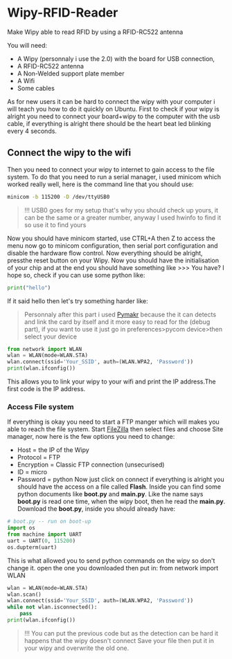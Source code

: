 # Wipy-RFID-Reader
Make Wipy able to read RFID by using a RFID-RC522 antenna

You will need:
* A Wipy (personnaly i use the 2.0) with the board for USB connection,
* A RFID-RC522 antenna
* A Non-Welded support plate member
* A Wifi
* Some cables

As for new users it can be hard to connect the wipy with your computer i will teach you how to do it quickly on Ubuntu.
First to check if your wipy is alright you need to connect your board+wipy to the computer with the usb cable, if everything is alright there should be the heart beat led blinking every 4 seconds. 

## Connect the wipy to the wifi
Then you need to connect your wipy to internet to gain access to the file system. To do that you need to run a serial manager, i used minicom which worked really well, here is the command line that you should use:

```bash
minicom -b 115200 -D /dev/ttyUSB0
```
>!!! USB0 goes for my setup that's why you should check up yours, it can be the same or a greater number, anyway I used hwinfo to find it so use it to find yours

Now you should have minicom started, use CTRL+A then Z to access the menu now go to minicom configuration, then serial port configuration and disable the hardware flow control. Now everything should be alright, pressthe reset button on your Wipy.
Now you should have the initialisation of your chip and at the end you should have something like >>>
You have? I hope so, check if you can use some python like:
```python
print("hello")
```
If it said hello then let's try something harder like:
>Personnaly after this part i used [Pymakr](https://github.com/pycom/Pymakr) because the it can detects and link the card by itself and it more easy to read for the (debug part), if you want to use it just go in preferences>pycom device>then select your device
```python
from network import WLAN
wlan = WLAN(mode=WLAN.STA)
wlan.connect(ssid='Your_SSID', auth=(WLAN.WPA2, 'Password'))
print(wlan.ifconfig())
```
This allows you to link your wipy to your wifi and print the IP address.The first code is the IP address.

### Access File system
If everything is okay you need to start a FTP manger which will makes you able to reach the file system.
Start [FileZilla](https://filezilla-project.org/) then select files and choose Site manager, now here is the few options you need to change:
* Host = the IP of the Wipy
* Protocol = FTP
* Encryption = Classic FTP connection (unsecurised)
* ID = micro
* Password = python
Now just click on connect if everything is alright you should have the access on a file called __Flash__. Inside you can find some python documents like __boot.py__ and __main.py__. Like the name says __boot.py__ is read one time, when the wipy boot, then he read the __main.py__. Download the __boot.py__, inside you should already have:
```python
# boot.py -- run on boot-up
import os
from machine import UART
uart = UART(0, 115200)
os.dupterm(uart)
```
This is what allowed you to send python commands on the wipy so don't change it. open the one you downloaded then put in:
from network import WLAN
```python
wlan = WLAN(mode=WLAN.STA)
wlan.scan()
wlan.connect(ssid='Your_SSID', auth=(WLAN.WPA2, 'Password'))
while not wlan.isconnected():
    pass
print(wlan.ifconfig()) 
```
>!!! You can put the previous code but as the detection can be hard it happens that the wipy doesn't connect
Save your file then put it in your wipy and overwrite the old one.
